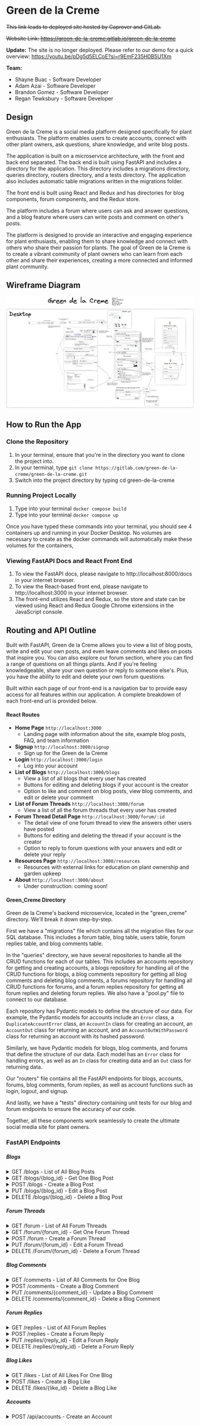 # Green de la Creme
~~This link leads to deployed site hosted by Caprover and GitLab.~~

~~Website Link: https://green-de-la-creme.gitlab.io/green-de-la-creme~~

**Update:** The site is no longer deployed. Please refer to our demo for a quick overview: https://youtu.be/pDg5d5ELCoE?si=r9EmF235H0B5U1Xm

**Team:**

* Shayne Buac - Software Developer
* Adam Azai - Software Developer
* Brandon Gomez - Software Developer
* Regan Tewksbury - Software Developer

## Design

Green de la Creme is a social media platform designed specifically for plant enthusiasts. The platform enables users to create accounts, connect with other plant owners, ask questions, share knowledge, and write blog posts.

The application is built on a microservice architecture, with the front and back end separated. The back end is built using FastAPI and includes a directory for the application. This directory includes a migrations directory, queries directory, routers directory, and a tests directory. The application also includes automatic table migrations written in the migrations folder.

The front end is built using React and Redux and has directories for blog components, forum components, and the Redux store.

The platform includes a forum where users can ask and answer questions, and a blog feature where users can write posts and comment on other's posts.

The platform is designed to provide an interactive and engaging experience for plant enthusiasts, enabling them to share knowledge and connect with others who share their passion for plants. The goal of Green de la Creme is to create a vibrant community of plant owners who can learn from each other and share their experiences, creating a more connected and informed plant community.

## Wireframe Diagram

<img src="/docs/wireframe.png" />

## How to Run the App

### Clone the Repository

1. In your terminal, ensure that you're in the directory you want to clone the project into.
2. In your terminal, type ``` git clone https://gitlab.com/green-de-la-creme/green-de-la-creme.git ```
3. Switch into the project directory by typing cd green-de-la-creme


### Running Project Locally

1. Type into your terminal ``` docker compose build ```
2. Type into your terminal ``` docker compose up ```

Once you have typed these commands into your terminal, you should see 4 containers up and running in your Docker Desktop. No volumes are necessary to create as the docker commands will automatically make these volumes for the containers,

### Viewing FastAPI Docs and React Front End

1. To view the FastAPI docs, please navigate to http://localhost:8000/docs in your internet browser.
2. To view the React-based front end, please navigate to http://localhost:3000 in your internet browser.
3. The front-end utilizes React and Redux, so the store and state can be viewed using React and Redux Google Chrome extensions in the JavaScript console.

## Routing and API Outline

Built with FastAPI, Green de la Creme allows you to view a list of blog posts, write and edit your own posts, and even leave comments and likes on posts that inspire you. You can also explore our forum section, where you can find a range of questions on all things plants. And if you're feeling knowledgeable, share your own question or reply to someone else's. Plus, you have the ability to edit and delete your own forum questions.

Built within each page of our front-end is a navigation bar to provide easy access for all features within our application. A complete breakdown of each front-end url is provided below.

#### React Routes

- **Home Page** `http://localhost:3000`
  - Landing page with information about the site, example blog posts, FAQ, and team information
- **Signup** `http://localhost:3000/signup`
  - Sign up for the Green de la Creme
- **Login** `http://localhost:3000/login`
  - Log into your account
- **List of Blogs** `http://localhost:3000/blogs`
  - View a list of all blogs that every user has created
  - Buttons for editing and deleting blogs if your account is the creator
  - Option to like and comment on blog posts, view blog comments, and edit or delete your comment
- **List of Forum Threads** `http://localhost:3000/forum`
  - View a list of all the forum threads that every user has created
- **Forum Thread Detail Page** `http://localhost:3000/forum/:id`
  - The detail view of one forum thread to view the answers other users have posted
  - Buttons for editing and deleting the thread if your account is the creator
  - Option to reply to forum questions with your answers and edit or delete your reply
- **Resources Page** `http://localhost:3000/resources`
  - Resources with external links for education on plant ownership and garden upkeep
- **About** `http://localhost:3000/about`
  - Under construction: coming soon!

#### Green_Creme Directory

Green de la Creme's backend microservice, located in the "green_creme" directory. We'll break it down step-by-step.

First  we have a "migrations" file which contains all the migration files for our SQL database. This includes a forum table, blog table, users table, forum replies table, and blog comments table.

In the "queries" directory, we have several repositories to handle all the CRUD functions for each of our tables. This includes an accounts repository for getting and creating accounts, a blogs repository for handling all of the CRUD functions for blogs, a blog comments repository for getting all blog comments and deleting blog comments, a forums repository for handling all CRUD functions for forums, and a forum replies repository for getting all forum replies and deleting forum replies. We also have a "pool.py" file to connect to our database.

Each repository has Pydantic models to define the structure of our data. For example, the Pydantic models for accounts include an `Error` class, a `DuplicateAccountError` class, an `AccountIn` class for creating an account, an `AccountOut` class for returning an account, and an `AccountOutWithPassword` class for returning an account with its hashed password.

Similarly, we have Pydantic models for blogs, blog comments, and forums that define the structure of our data. Each model has an `Error` class for handling errors, as well as an `In` class for creating data and an `Out` class for returning data.

Our "routers" file contains all the FastAPI endpoints for blogs, accounts, forums, blog comments, forum replies, as well as account functions such as login, logout, and signup.

And lastly, we have a "tests" directory containing unit tests for our blog and forum endpoints to ensure the accuracy of our code.

Together, all these components work seamlessly to create the ultimate social media site for plant owners.

### FastAPI Endpoints

##### Blogs

<details>
<summary markdown="span">GET /blogs - List of All Blog Posts</summary>

```
[
  {
    "id": 4,
    "title": "Plants That Like Shaded Areas",
    "body": "Lorem ipsum dolor sit amet, consectetur adipiscing elit.",
    "image": "https://images.pexels.com/photos/3718448/pexels-photo-3718448.jpeg?auto=compress&cs=tinysrgb&w=1260&h=750&dpr=2",
    "created_on": "2023-04-18T16:16:24.673221",
    "author_id": 1,
    "username": "regan",
    "avatar": "https://cdn-icons-png.flaticon.com/512/1010/1010298.png?w=1480&t=st=1679989297~exp=1679989[…]e5f06a0c262d324e9c9cf24ba94b5d9a0bd9b9ffed7ff117cebef17",
    "first": "regan",
    "last": "tewks"
  },
  {
    "id": 3,
    "title": "Watering Schedule",
    "body": "Lorem ipsum dolor sit amet, consectetur adipiscing elit.",
    "image": "https://www.pexels.com/photo/a-person-spraying-water-with-a-spray-bottle-5137558/",
    "created_on": "2023-04-10T16:42:45.837062",
    "author_id": 1,
    "username": "regan",
    "avatar": "https://cdn-icons-png.flaticon.com/512/1010/1010298.png?w=1480&t=st=1679989297~exp=1679989[…]e5f06a0c262d324e9c9cf24ba94b5d9a0bd9b9ffed7ff117cebef17",
    "first": "regan",
    "last": "tewks"
  },
  {
    "id": 1,
    "title": "Plants for Interior Design",
    "body": "Lorem ipsum dolor sit amet, consectetur adipiscing elit.",
    "image": "https://images.pexels.com/photos/4503819/pexels-photo-4503819.jpeg?auto=compress&cs=tinysrgb&w=800",
    "created_on": "2023-04-10T16:41:47.231049",
    "author_id": 1,
    "username": "regan",
    "avatar": "https://cdn-icons-png.flaticon.com/512/1010/1010298.png?w=1480&t=st=1679989297~exp=1679989[…]e5f06a0c262d324e9c9cf24ba94b5d9a0bd9b9ffed7ff117cebef17",
    "first": "regan",
    "last": "tewks"
  }
]
```

</details>

<details>
<summary markdown="span">GET /blogs/{blog_id} - Get One Blog Post</summary>

```
{
  "id": 3,
  "title": "Watering Schedule",
  "body": "Lorem ipsum dolor sit amet, consectetur adipiscing elit.",
  "image": "https://www.pexels.com/photo/a-person-spraying-water-with-a-spray-bottle-5137558/",
  "created_on": "2023-04-10T16:42:45.837062",
  "author_id": 1,
  "username": "regan",
  "avatar": "https://cdn-icons-png.flaticon.com/512/1010/1010298.png?w=1480&t=st=1679989297~exp=1679989[…]e5f06a0c262d324e9c9cf24ba94b5d9a0bd9b9ffed7ff117cebef17",
  "first": "regan",
  "last": "tewks"
}
```

</details>

<details>
  <summary markdown="span">POST /blogs - Create a Blog Post</summary>

  ##### Input:

  ```
  {
  "title": "Best Plants for Office Spaces?",
  "body": "Lorem ipsum dolor sit amet, consectetur adipiscing elit.",
  "image": "https://images.pexels.com/photos/3049121/pexels-photo-3049121.jpeg?auto=compress&cs=tinysrgb&w=1260&h=750&dpr=2"
  }
  ```

  ##### Output:

  ```
{
  "id": 2,
  "title": "Best Plants for Office Spaces?",
  "body": "Lorem ipsum dolor sit amet, consectetur adipiscing elit.",
  "image": "https://images.pexels.com/photos/3049121/pexels-photo-3049121.jpeg?auto=compress&cs=tinysrgb&w=1260&h=750&dpr=2",
  "created_on": "2023-04-28T16:52:45.609069",
  "author_id": 1
}
```

</details>

<details>
  <summary markdown="span">PUT /blogs/{blog_id} - Edit a Blog Post </summary>

  ##### Input:

  ```
  {
  "title": "3 Best Plants for Home Office Spaces?",
  "body": "Lorem ipsum dolor sit amet, consectetur adipiscing elit.",
  "image": "https://images.pexels.com/photos/3049121/pexels-photo-3049121.jpeg?auto=compress&cs=tinysrgb&w=1260&h=750&dpr=2"
  }
  ```

  ##### Output:

  ```
{
  "id": 2,
  "title": "3 Best Plants for Office Spaces?",
  "body": "Lorem ipsum dolor sit amet, consectetur adipiscing elit.",
  "image": "https://images.pexels.com/photos/3049121/pexels-photo-3049121.jpeg?auto=compress&cs=tinysrgb&w=1260&h=750&dpr=2",
  "created_on": "2023-04-28T16:52:45.609069",
  "author_id": 1
}
```

</details>

<details>
  <summary markdown="span">DELETE /blogs/{blog_id} - Delete a Blog Post </summary>

  ##### Input:

  ```
  {
  "id": 2
  }
  ```

  ##### Output:

  ```
  True
  ```

</details>

##### Forum Threads

<details>
<summary markdown="span">GET /forum - List of All Forum Threads</summary>


```
[
  {
    "id": 9,
    "title": "Fun Watering Schedules for Plants?",
    "body": "Lorem ipsum dolor sit amet, consectetur adipiscing elit.",
    "image": "https://images.pexels.com/photos/5137558/pexels-photo-5137558.jpeg?auto=compress&cs=tinysrgb&w=1260&h=750&dpr=2",
    "author_id": 1,
    "created_on": "2023-04-20T11:48:32.085243",
    "username": "regan",
    "avatar": "https://cdn-icons-png.flaticon.com/512/1010/1010298.png?w=1480&t=st=1679989297~exp=1679989[…]e5f06a0c262d324e9c9cf24ba94b5d9a0bd9b9ffed7ff117cebef17"
  },
  {
    "id": 7,
    "title": "Good Starter Plants? ",
    "body": "Lorem ipsum dolor sit amet, consectetur adipiscing elit.",
    "image": "https://images.pexels.com/photos/4505447/pexels-photo-4505447.jpeg?auto=compress&cs=tinysrgb&w=1260&h=750&dpr=2",
    "author_id": 1,
    "created_on": "2023-04-20T11:31:55.414440",
    "username": "regan",
    "avatar": "https://cdn-icons-png.flaticon.com/512/1010/1010298.png?w=1480&t=st=1679989297~exp=1679989[…]e5f06a0c262d324e9c9cf24ba94b5d9a0bd9b9ffed7ff117cebef17"
  },
  {
    "id": 4,
    "title": "Low Maintainance Office Plants",
    "body": "Lorem ipsum dolor sit amet, consectetur adipiscing elit.",
    "image": "https://images.pexels.com/photos/4153232/pexels-photo-4153232.jpeg?auto=compress&cs=tinysrgb&w=800",
    "author_id": 1,
    "created_on": "2023-04-10T16:44:44.030373",
    "username": "regan",
    "avatar": "https://cdn-icons-png.flaticon.com/512/1010/1010298.png?w=1480&t=st=1679989297~exp=1679989[…]e5f06a0c262d324e9c9cf24ba94b5d9a0bd9b9ffed7ff117cebef17"
  }
]
```

</details>

<details>
<summary markdown="span">GET /forum/{forum_id} - Get One Forum Thread</summary>

  ```
  {
    "id": 9,
    "title": "Fun Watering Schedules for Plants?",
    "body": "Lorem ipsum dolor sit amet, consectetur adipiscing elit.",
    "image": "https://images.pexels.com/photos/5137558/pexels-photo-5137558.jpeg?auto=compress&cs=tinysrgb&w=1260&h=750&dpr=2",
    "author_id": 1,
    "created_on": "2023-04-20T11:48:32.085243",
    "username": "regan",
    "avatar": "https://cdn-icons-png.flaticon.com/512/1010/1010298.png?w=1480&t=st=1679989297~exp=1679989[…]e5f06a0c262d324e9c9cf24ba94b5d9a0bd9b9ffed7ff117cebef17"
  }
  ```

</details>

<details>
  <summary markdown="span">POST /forum - Create a Forum Thread</summary>

   ##### Input:

  ```
  {
  "title": "Best Plants for Shaded House Corners?",
  "body": "Lorem ipsum dolor sit amet, consectetur adipiscing elit.",
  "image": "https://images.pexels.com/photos/3049121/pexels-photo-3049121.jpeg?auto=compress&cs=tinysrgb&w=1260&h=750&dpr=2"
  }
  ```

  ##### Output:

  ```
  {
  "title": "Best Plants for Shaded House Corners?",
  "body": "Lorem ipsum dolor sit amet, consectetur adipiscing elit.",
  "image": "https://images.pexels.com/photos/3049121/pexels-photo-3049121.jpeg?auto=compress&cs=tinysrgb&w=1260&h=750&dpr=2"
  "author_id": 1,
  "created_on": "2023-04-20T11:48:32.085243",
  "username": "regan",
  "avatar": "https://cdn-icons-png.flaticon.com/512/1010/1010298.png?w=1480&t=st=1679989297~exp=1679989[…]e5f06a0c262d324e9c9cf24ba94b5d9a0bd9b9ffed7ff117cebef17"
  }
  ```

</details>

<details>
  <summary markdown="span">PUT /forum/{forum_id} - Edit a Forum Thread</summary>

  ##### Input:

  ```
  {
  "title": "Best Plants for Shaded Apartment Corners?",
  "body": "Lorem ipsum dolor sit amet, consectetur adipiscing elit.",
  "image": "https://images.pexels.com/photos/3049121/pexels-photo-3049121.jpeg?auto=compress&cs=tinysrgb&w=1260&h=750&dpr=2"
  }
  ```

  ##### Output:

  ```
  {
  "title": "Best Plants for Shaded Apartment Corners?",
  "body": "Lorem ipsum dolor sit amet, consectetur adipiscing elit.",
  "image": "https://images.pexels.com/photos/3049121/pexels-photo-3049121.jpeg?auto=compress&cs=tinysrgb&w=1260&h=750&dpr=2"
  "author_id": 1,
  "created_on": "2023-04-20T11:48:32.085243",
  "username": "regan",
  "avatar": "https://cdn-icons-png.flaticon.com/512/1010/1010298.png?w=1480&t=st=1679989297~exp=1679989[…]e5f06a0c262d324e9c9cf24ba94b5d9a0bd9b9ffed7ff117cebef17"
  }
  ```

</details>

<details>
  <summary markdown="span">DELETE /Forum/{forum_id} - Delete a Forum Thread </summary>

  ##### Input:

  ```
  {
  "id": 9
  }
  ```

  ##### Output:

  ```
  True
  ```

</details>

##### Blog Comments

<details>
<summary markdown="span">GET /comments - List of All Comments for One Blog </summary>
<br>


```
[
  {
    "id": 1,
    "author_id": 1,
    "blog_id": 4,
    "response": "Look at this cute lil snake plant!! 🐍🌿😍",
    "image": null,
    "created_on": "2023-04-20T14:58:30.203218",
    "username": "regan",
    "avatar": "https://cdn-icons-png.flaticon.com/512/1010/1010298.png?w=1480&t=st=1679989297~exp=1679989[…]e5f06a0c262d324e9c9cf24ba94b5d9a0bd9b9ffed7ff117cebef17",
    "first": "regan",
    "last": "tewks"
  },
  {
    "id": 2,
    "author_id": 1,
    "blog_id": 4,
    "response": "Wow! Adorable 🥰🥰",
    "image": null,
    "created_on": "2023-04-20T14:59:01.381381",
    "username": "regan",
    "avatar": "https://cdn-icons-png.flaticon.com/512/1010/1010298.png?w=1480&t=st=1679989297~exp=1679989[…]e5f06a0c262d324e9c9cf24ba94b5d9a0bd9b9ffed7ff117cebef17",
    "first": "regan",
    "last": "tewks"
  }
]
```

</details>

<details>
<summary markdown="span">POST /comments - Create a Blog Comment </summary>
<br>

##### Input:

```
{
  "response": "Wow, so cool!",
  "image": "leaf.png",
  "blog_id": 4
}
```

##### Output:

```
{
  "id": 9,
  "author_id": 1,
  "blog_id": 4,
  "response": "Wow, so cool!",
  "image": "leaf.png",
  "created_on": "2023-04-27T17:47:56.288824"
}
```

</details>

<details>
<summary markdown="span">PUT /comments/{comment_id} - Update a Blog Comment </summary>
<br>

##### Input:

```
{
  "response": "Wow, so cool! I love that!",
  "image": "leafwithheart.png"
}
```

##### Output:

```
{
  "id": 9,
  "author_id": 1,
  "blog_id": 4,
  "response": "Wow, so cool! I love that!",
  "image": "leafwithheart.png",
  "created_on": "2023-04-27T17:47:56.288824"
}
```

</details>

<details>
<summary markdown="span">DELETE /comments/{comment_id} - Delete a Blog Comment </summary>
<br>

 ##### Input:

  ```
  {
  "id": 2
  }
  ```

  ##### Output:

  ```
  True
  ```

</details>

##### Forum Replies

<details>
<summary markdown="span">GET /replies - List of All Forum Replies</summary>


```
[
  {
    "id": 4,
    "author_id": 1,
    "forum_id": 1,
    "answer": "Try a ZZ plant! They're pretty cute, too!",
    "image": "zzplant.png",
    "created_on": "2023-04-25T15:01:40.121767",
    "rating": 0,
    "username": "regan",
    "avatar": "https://cdn-icons-png.flaticon.com/512/1010/1010298.png?w=1480&t=st=1679989297~exp=1679989[…]e5f06a0c262d324e9c9cf24ba94b5d9a0bd9b9ffed7ff117cebef17",
    "first": "Regan",
    "last": "Tewksbury"
  },
  {
    "id": 3,
    "author_id": 1,
    "forum_id": 1,
    "answer": "Maybe try some bamboo",
    "image": "bamboo.png",
    "created_on": "2023-04-25T15:00:49.268921",
    "rating": 0,
    "username": "regan",
    "avatar": "https://cdn-icons-png.flaticon.com/512/1010/1010298.png?w=1480&t=st=1679989297~exp=1679989[…]e5f06a0c262d324e9c9cf24ba94b5d9a0bd9b9ffed7ff117cebef17",
    "first": "Regan",
    "last": "Tewksbury"
  },
  {
    "id": 2,
    "author_id": 1,
    "forum_id": 1,
    "answer": "Have you tried a snake plant?",
    "image": "snakeplant.png",
    "created_on": "2023-04-25T14:59:42.317108",
    "rating": 0,
    "username": "regan",
    "avatar": "https://cdn-icons-png.flaticon.com/512/1010/1010298.png?w=1480&t=st=1679989297~exp=1679989[…]e5f06a0c262d324e9c9cf24ba94b5d9a0bd9b9ffed7ff117cebef17",
    "first": "Regan",
    "last": "Tewksbury"
  }
]
```

<details>
<summary markdown="span">GET /replies/{reply_id} - Get One Forum Reply</summary>

```
{
  "id": 4,
  "author_id": 1,
  "forum_id": 1,
  "answer": "Try a ZZ plant! They're pretty cute, too!",
  "image": "zzplant.png",
  "created_on": "2023-04-25T15:01:40.121767",
  "rating": 0,
  "username": "regan",
  "avatar": "https://cdn-icons-png.flaticon.com/512/1010/1010298.png?w=1480&t=st=1679989297~exp=1679989[…]e5f06a0c262d324e9c9cf24ba94b5d9a0bd9b9ffed7ff117cebef17",
  "first": "Regan",
  "last": "Tewksbury"
}
```

</details>
</details>

<details>
  <summary markdown="span">POST /replies - Create a Forum Reply </summary>

  ##### Input:

  ```
  {
    "forum_id": 1,
    "answer": "Try a ZZ plant! They're pretty cute, too!",
    "image": "zzplant.png",
    "rating": 0
  }
  ```

  ##### Output:

  ```
  {
  "id": 9,
  "author_id": 1,
  "forum_id": 2,
  "answer": "Try a ZZ plant! They're pretty cute, too!",
  "image": "zzplant.png",
  "created_on": "2023-04-28T16:52:46.160412",
  "rating": 0
  }
  ```

</details>

<details>
  <summary markdown="span">PUT /replies/{reply_id} - Edit a Forum Reply </summary>

  ##### Input:

  ```
  {
    "forum_id": 1,
    "answer": "Try a ZZ plant! They're really cute, too!",
    "image": "zzplant.png",
    "rating": 0
  }
  ```

  ##### Output:

  ```
  {
  "id": 9,
  "author_id": 1,
  "forum_id": 2,
  "answer": "Try a ZZ plant! They're really cute, too!",
  "image": "zzplant.png",
  "created_on": "2023-04-28T16:52:46.160412",
  "rating": 0
  }
  ```

</details>

<details>
<summary markdown="span">DELETE /replies/{reply_id} - Delete a Forum Reply </summary>
<br>

 ##### Input:

  ```
  {
  "id": 2
  }
  ```

  ##### Output:

  ```
  True
  ```

</details>

##### Blog Likes

<details>
<summary markdown="span">GET /likes - List of All Likes For One Blog</summary>

<br>


```
[
  {
    "id": 12,
    "account_id": 1,
    "blog_id": 4,
    "username": "sbshayne"
  },
  {
    "id": 13,
    "account_id": 2,
    "blog_id": 4,
    "username": "iluvplants"
  }
]
```

</details>

<details>
<summary markdown="span">POST /likes - Create a Blog Like</summary>

<br>

Parameter: `blog_id` (integer)

##### Input:

```
{
  "id": 15,
  "account_id": 1,
  "blog_id": 4
}
```
##### Output:

  ```
  {
    "id": 15,
    "account_id": 1,
    "blog_id": 4,
    "username": "sbshayne"
  }
  ```

</details>

<details>
<summary markdown="span">DELETE /likes/{like_id} - Delete a Blog Like</summary>

<br>

##### Input:

  ```
  {
  "id": 15
  }
  ```

  ##### Output:

  ```
  True
  ```

</details>

##### Accounts

<details>
<summary markdown="span">POST /api/accounts - Create an Account</summary>

```
{
  "first": "name",
  "last": "name",
  "username": "username",
  "email": "name@email.com",
  "password": password"
}
```
</details>
